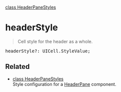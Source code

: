 [class HeaderPaneStyles](HeaderPaneStyles.md)

# headerStyle

> Cell style for the header as a whole.

<pre class="docgen_signature">headerStyle?: UICell.StyleValue;</pre>

## Related

- [<!--{ref:class}-->class HeaderPaneStyles](HeaderPaneStyles.md) \
    Style configuration for a [HeaderPane](HeaderPane.md) component.
